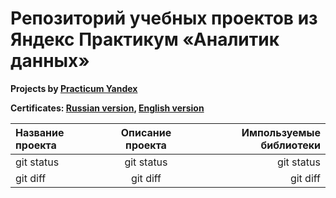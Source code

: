# Репозиторий учебных проектов из Яндекс Практикум «Аналитик данных»
**Projects by [Practicum Yandex](https://practicum.yandex.ru)**

**Certificates: [Russian version](Сертификат_Русский.pdf), [English version](Certificate_English.pdf)**

| Название проекта | Описание проекта | Импользуемые библиотеки |
| :---         |     :---:      |          ---: |
| git status   | git status     | git status    |
| git diff     | git diff       | git diff      |

